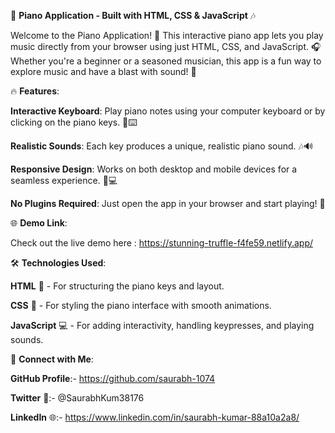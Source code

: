 🎹 **Piano Application - Built with HTML, CSS & JavaScript** 🎶

Welcome to the Piano Application! 🎼 This interactive piano app lets you play music directly from your browser using just HTML, CSS, and JavaScript. 🎧 Whether you're a beginner or a seasoned musician, this app is a fun way to explore music and have a blast with sound! 🎵

🔥 **Features**:

**Interactive Keyboard**: Play piano notes using your computer keyboard or by clicking on the piano keys. 🎹⌨️

**Realistic Sounds**: Each key produces a unique, realistic piano sound. 🎶🔊

**Responsive Design**: Works on both desktop and mobile devices for a seamless experience. 📱💻

**No Plugins Required**: Just open the app in your browser and start playing! 🚀

🌐 **Demo Link**:

Check out the live demo here : https://stunning-truffle-f4fe59.netlify.app/

🛠️ **Technologies Used**:

**HTML** 📝 - For structuring the piano keys and layout.

**CSS** 🎨 -  For styling the piano interface with smooth animations.

**JavaScript** 💻 - For adding interactivity, handling keypresses, and playing sounds.


🔗 **Connect with Me**:

**GitHub Profile**:- https://github.com/saurabh-1074

**Twitter** 🚀:- @SaurabhKum38176

**LinkedIn** 🌐:- https://www.linkedin.com/in/saurabh-kumar-88a10a2a8/
